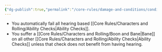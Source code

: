 ```yaml
---
{"dg-publish":true,"permalink":"/core-rules/damage-and-conditions/condition-list/deafened/"}
---
```


- You automatically fail all hearing based [[Core Rules/Characters and Rolling/Ability Checks\|Ability Checks]].
- You suffer a [[Core Rules/Characters and Rolling/Boon and Bane\|Bane]] on all other [[Core Rules/Characters and Rolling/Ability Checks\|Ability Checks]] unless that check does not benefit from having hearing.